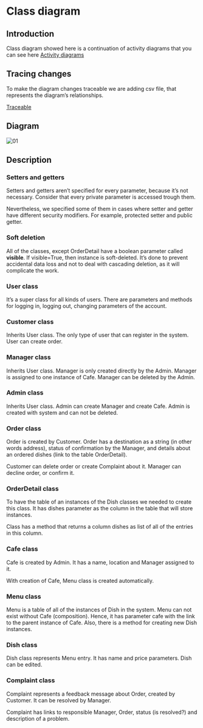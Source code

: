 # Class diagram
## Introduction
Class diagram showed here is a continuation of activity diagrams that you can see here [Activity diagrams](https://github.com/maloescher/InnoFood/blob/master/Requirements/Activity%20Diagrams.md)

## Tracing changes
To make the diagram changes traceable we are adding csv file, that represents the diagram’s relationships.

[Traceable](https://github.com/VASemenov/InnoFood/blob/master/Requirements/Class%20diagram.csv)

## Diagram

![01](https://github.com/VASemenov/InnoFood/blob/master/Requirements/Iteration%20I%20diagrams/Class%20diagram.png?raw=true)

## Description
### Setters and getters
Setters and getters aren’t specified for every parameter, because it’s not necessary. Consider that every private parameter is accessed trough them. 

Nevertheless, we specified some of them in cases where setter and getter have different security modifiers. For example, protected setter and public getter.

### Soft deletion
All of the classes, except OrderDetail have a boolean parameter called **visible**. If visible=True, then instance is soft-deleted. It’s done to prevent accidental data loss and not to deal with cascading deletion, as it will complicate the work.

### User class
It’s a super class for all kinds of users. There are parameters and methods for logging in, logging out, changing parameters of the account.

### Customer class
Inherits User class. The only type of user that can register in the system. User can create order.

### Manager class
Inherits User class. Manager is only created directly by the Admin. Manager is assigned to one instance of Cafe. Manager can be deleted by the Admin.

### Admin class
Inherits User class. Admin can create Manager and create Cafe. Admin is created with system and can not be deleted.

### Order class
Order is created by Customer. Order has a destination as a string (in other words address), status of confirmation by the Manager, and details about an ordered dishes (link to the table OrderDetail).

Customer can delete order or create Complaint about it. Manager can decline order, or confirm it. 

### OrderDetail class
To have the table of an instances of the Dish classes we needed to create this class. It has dishes parameter as the column in the table that will store instances.

Class has a method that returns a column dishes as list of all of the entries in this column.

### Cafe class
Cafe is created by Admin. It has a name, location and Manager assigned to it.

With creation of Cafe, Menu class is created automatically.

### Menu class
Menu is a table of all of the instances of Dish in the system. Menu can not exist without Cafe (composition). Hence, it has parameter cafe with the link to the parent instance of Cafe. Also, there is a method for creating new Dish instances.

### Dish class
Dish class represents Menu entry. It has name and price parameters. Dish can be edited.

### Complaint class
Complaint represents a feedback message about Order, created by Customer. It can be resolved by Manager.

Complaint has links to responsible Manager, Order, status (is resolved?) and description of a problem.








